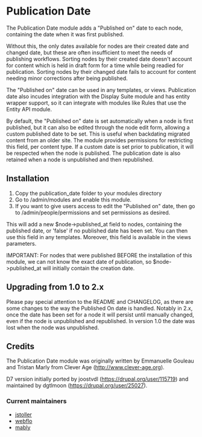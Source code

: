 # Publication Date

The Publication Date module adds a "Published on" date to each node,
containing the date when it was first published.

Without this, the only dates available for nodes are their created date and
changed date, but these are often insufficient to meet the needs of publishing
workflows. Sorting nodes by their created date doesn't account for content
which is held in draft form for a time while being readied for publication.
Sorting nodes by their changed date fails to account for content needing minor
corrections after being published.

The "Published on" date can be used in any templates, or views. Publication date
also incudes integration with the Display Suite module and has entity wrapper
support, so it can integrate with modules like Rules that use the Entity API
module.

By default, the "Published on" date is set automatically when a node is first
published, but it can also be edited through the node edit form, allowing a
custom published date to be set. This is useful when backdating migrated content
from an older site. The module provides permissions for restricting this field,
per content type. If a custom date is set prior to publication, it will be
respected when the node is published. The publication date is also retained when
a node is unpublished and then republished.


## Installation

1. Copy the publication_date folder to your modules directory
2. Go to /admin/modules and enable this module.
3. If you want to give users access to edit the "Published on" date, then go
   to /admin/people/permissions and set permissions as desired.

This will add a new $node->published_at field to nodes, containing the
published date, or 'false' if no published date has been set. You can then use
this field in any templates. Moreover, this field is available in the views
parameters.

IMPORTANT: For nodes that were published BEFORE the installation of this
module, we can not know the exact date of publication, so $node->published_at
will initially contain the creation date.


## Upgrading from 1.0 to 2.x

Please pay special attention to the README and CHANGELOG, as there are some
changes to the way the Published On date is handled. Notably in 2.x, once the
date has been set for a node it will persist until manually changed, even if
the node is unpublished and republished. In version 1.0 the date was lost when
the node was unpublished.


## Credits

The Publication Date module was originally written by Emmanuelle Gouleau and
Tristan Marly from Clever Age (http://www.clever-age.org).

D7 version initially ported by joostvdl (https://drupal.org/user/115719) and
maintained by dgtlmoon (https://drupal.org/user/25027).

### Current maintainers

- [jstoller](https://www.drupal.org/u/jstoller)
- [webflo](https://www.drupal.org/u/webflo)
- [mably](https://www.drupal.org/u/mably)
